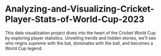# Analyzing-and-Visualizing-Cricket-Player-Stats-of-World-Cup-2023
This data visualization project dives into the heart of the Cricket World Cup by exploring player statistics. Unveiling trends and hidden stories, we'll see who reigns supreme with the bat, dominates with the ball, and becomes a World Cup legend.
